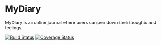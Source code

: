 # MyDiary
MyDiary is an online journal where users can pen down their thoughts and feelings.

[![Build Status](https://travis-ci.org/adex001/MyDiary.svg?branch=159049602-setup-travis)](https://travis-ci.org/adex001/MyDiary) [![Coverage Status](https://coveralls.io/repos/github/adex001/MyDiary/badge.svg)](https://coveralls.io/github/adex001/MyDiary)